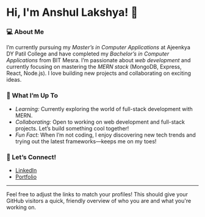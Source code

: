 # Hi, I'm Anshul Lakshya! 👋

### 💻 About Me
I’m currently pursuing my *Master’s in Computer Applications* at Ajeenkya DY Patil College and have completed my *Bachelor’s in Computer Applications* from BIT Mesra. I’m passionate about *web development* and currently focusing on mastering the *MERN stack* (MongoDB, Express, React, Node.js). I love building new projects and collaborating on exciting ideas.

### 🚀 What I’m Up To
- *Learning:* Currently exploring the world of full-stack development with MERN.
- *Collaborating:* Open to working on web development and full-stack projects. Let’s build something cool together!
- *Fun Fact:* When I’m not coding, I enjoy discovering new tech trends and trying out the latest frameworks—keeps me on my toes!

### 🔗 Let’s Connect!
- [LinkedIn](your-linkedin-profile)
- [Portfolio](your-portfolio-link)

---

Feel free to adjust the links to match your profiles! This should give your GitHub visitors a quick, friendly overview of who you are and what you're working on.
